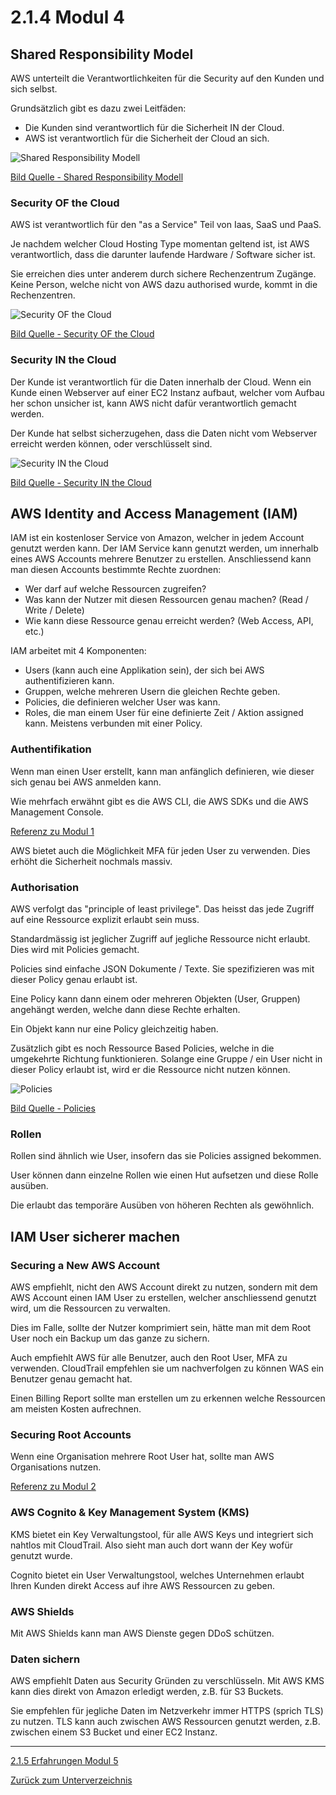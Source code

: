 # 2.1.4 Modul 4

## Shared Responsibility Model

AWS unterteilt die Verantwortlichkeiten für die Security auf den Kunden und sich selbst.

Grundsätzlich gibt es dazu zwei Leitfäden:

* Die Kunden sind verantwortlich für die Sicherheit IN der Cloud.
* AWS ist verantwortlich für die Sicherheit der Cloud an sich.

![Shared Responsibility Modell](../../Ressourcen/Bilder/AWS_Bilder/cloud_security/shared_responsibility_modell.png)

[Bild Quelle - Shared Responsibility Modell](../../Anhang/quellen.md#shared-responsibility-model)

### Security OF the Cloud

AWS ist verantwortlich für den "as a Service" Teil von Iaas, SaaS und PaaS.

Je nachdem welcher Cloud Hosting Type momentan geltend ist, ist AWS verantwortlich, dass die darunter laufende Hardware / Software sicher ist.

Sie erreichen dies unter anderem durch sichere Rechenzentrum Zugänge. Keine Person, welche nicht von AWS dazu authorised wurde, kommt in die Rechenzentren.

![Security OF the Cloud](../../Ressourcen/Bilder/AWS_Bilder/cloud_security/security_of_the_cloud.png)

[Bild Quelle - Security OF the Cloud](../../Anhang/quellen.md#security-of-the-cloud)

### Security IN the Cloud

Der Kunde ist verantwortlich für die Daten innerhalb der Cloud. Wenn ein Kunde einen Webserver auf einer EC2 Instanz aufbaut, welcher vom Aufbau her schon unsicher ist, kann AWS nicht dafür verantwortlich gemacht werden.

Der Kunde hat selbst sicherzugehen, dass die Daten nicht vom Webserver erreicht werden können, oder verschlüsselt sind.

![Security IN the Cloud](../../Ressourcen/Bilder/AWS_Bilder/cloud_security/security_in_the_cloud.png)

[Bild Quelle - Security IN the Cloud](../../Anhang/quellen.md#security-in-the-cloud)

## AWS Identity and Access Management (IAM)

IAM ist ein kostenloser Service von Amazon, welcher in jedem Account genutzt werden kann.
Der IAM Service kann genutzt werden, um innerhalb eines AWS Accounts mehrere Benutzer zu erstellen. Anschliessend kann man diesen Accounts bestimmte Rechte zuordnen:

* Wer darf auf welche Ressourcen zugreifen?
* Was kann der Nutzer mit diesen Ressourcen genau machen? (Read / Write / Delete)
* Wie kann diese Ressource genau erreicht werden? (Web Access, API, etc.)

IAM arbeitet mit 4 Komponenten:

* Users (kann auch eine Applikation sein), der sich bei AWS authentifizieren kann.
* Gruppen, welche mehreren Usern die gleichen Rechte geben.
* Policies, die definieren welcher User was kann.
* Roles, die man einem User für eine definierte Zeit / Aktion assigned kann. Meistens verbunden mit einer Policy.

### Authentifikation

Wenn man einen User erstellt, kann man anfänglich definieren, wie dieser sich genau bei AWS anmelden kann.

Wie mehrfach erwähnt gibt es die AWS CLI, die AWS SDKs und die AWS Management Console.

[Referenz zu Modul 1](./modul1.md#ways-to-interact-with-aws)

AWS bietet auch die Möglichkeit MFA für jeden User zu verwenden. Dies erhöht die Sicherheit nochmals massiv.

### Authorisation

AWS verfolgt das "principle of least privilege". Das heisst das jede Zugriff auf eine Ressource explizit erlaubt sein muss.

Standardmässig ist jeglicher Zugriff auf jegliche Ressource nicht erlaubt. Dies wird mit Policies gemacht.

Policies sind einfache JSON Dokumente / Texte. Sie spezifizieren was mit dieser Policy genau erlaubt ist.

Eine Policy kann dann einem oder mehreren Objekten (User, Gruppen) angehängt werden, welche dann diese Rechte erhalten.

Ein Objekt kann nur eine Policy gleichzeitig haben.

Zusätzlich gibt es noch Ressource Based Policies, welche in die umgekehrte Richtung funktionieren. Solange eine Gruppe / ein User nicht in dieser Policy erlaubt ist, wird er die Ressource nicht nutzen können.

![Policies](../../Ressourcen/Bilder/AWS_Bilder/cloud_security/policies.png)

[Bild Quelle - Policies](../../Anhang/quellen.md#policies)

### Rollen

Rollen sind ähnlich wie User, insofern das sie Policies assigned bekommen.

User können dann einzelne Rollen wie einen Hut aufsetzen und diese Rolle ausüben.

Die erlaubt das temporäre Ausüben von höheren Rechten als gewöhnlich.

## IAM User sicherer machen

### Securing a New AWS Account

AWS empfiehlt, nicht den AWS Account direkt zu nutzen, sondern mit dem AWS Account einen IAM User zu erstellen, welcher anschliessend genutzt wird, um die Ressourcen zu verwalten.

Dies im Falle, sollte der Nutzer komprimiert sein, hätte man mit dem Root User noch ein Backup um das ganze zu sichern.

Auch empfiehlt AWS für alle Benutzer, auch den Root User, MFA zu verwenden. CloudTrail empfehlen sie um nachverfolgen zu können WAS ein Benutzer genau gemacht hat.

Einen Billing Report sollte man erstellen um zu erkennen welche Ressourcen am meisten Kosten aufrechnen.

### Securing Root Accounts

Wenn eine Organisation mehrere Root User hat, sollte man AWS Organisations nutzen.

[Referenz zu Modul 2](./modul2.md#aws-organizations)

### AWS Cognito & Key Management System (KMS)

KMS bietet ein Key Verwaltungstool, für alle AWS Keys und integriert sich nahtlos mit CloudTrail. Also sieht man auch dort wann der Key wofür genutzt wurde.

Cognito bietet ein User Verwaltungstool, welches Unternehmen erlaubt Ihren Kunden direkt Access auf ihre AWS Ressourcen zu geben.

### AWS Shields

Mit AWS Shields kann man AWS Dienste gegen DDoS schützen.

### Daten sichern

AWS empfiehlt Daten aus Security Gründen zu verschlüsseln. Mit AWS KMS kann dies direkt von Amazon erledigt werden, z.B. für S3 Buckets.

Sie empfehlen für jegliche Daten im Netzverkehr immer HTTPS (sprich TLS) zu nutzen. TLS kann auch zwischen AWS Ressourcen genutzt werden, z.B. zwischen einem S3 Bucket und einer EC2 Instanz.

-----

[2.1.5 Erfahrungen Modul 5](./modul5.md)

[Zurück zum Unterverzeichnis](../README.md)
